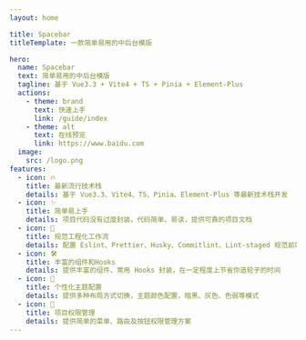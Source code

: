 ```yaml
---
layout: home

title: Spacebar
titleTemplate: 一款简单易用的中后台模版

hero:
  name: Spacebar
  text: 简单易用的中后台模版
  tagline: 基于 Vue3.3 + Vite4 + TS + Pinia + Element-Plus
  actions:
    - theme: brand
      text: 快速上手
      link: /guide/index
    - theme: alt
      text: 在线预览
      link: https://www.baidu.com
  image:
    src: /logo.png
features:
  - icon: 🔥
    title: 最新流行技术栈
    details: 基于 Vue3.3、Vite4、TS、Pinia、Element-Plus 等最新技术栈开发
  - icon: ✨
    title: 简单易上手
    details: 项目代码没有过度封装，代码简单、易读，提供可靠的项目文档
  - icon: 🚀
    title: 规范工程化工作流
    details: 配置 Eslint、Prettier、Husky、Commitlint、Lint-staged 规范前端工程代码规范
  - icon: 🛠️
    title: 丰富的组件和Hooks
    details: 提供丰富的组件、常用 Hooks 封装，在一定程度上节省你造轮子的时间
  - icon: 🎨
    title: 个性化主题配置
    details: 提供多种布局方式切换，主题颜色配置，暗黑、灰色、色弱等模式
  - icon: 🔐
    title: 项目权限管理
    details: 提供简单的菜单、路由及按钮权限管理方案
---
```

